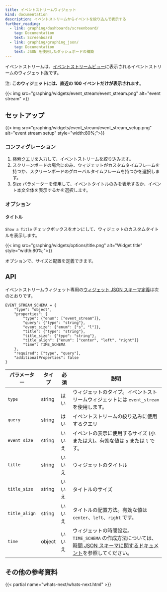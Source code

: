 ```yaml
---
title: イベントストリームウィジェット
kind: documentation
description: イベントストリームからイベントを絞り込んで表示する
further_reading:
  - link: graphing/dashboards/screenboard/
    tag: Documentation
    text: Screenboard
  - link: graphing/graphing_json/
    tag: Documentation
    text: JSON を使用したダッシュボードの構築
---
```

イベントストリームは、[イベントストリームビュー][1]に表示されるイベントストリームのウィジェット版です。

注: **このウィジェットには、直近の 100 イベントだけが表示されます**。

{{< img src="graphing/widgets/event_stream/event_stream.png" alt="event stream" >}}

## セットアップ

{{< img src="graphing/widgets/event_stream/event_stream_setup.png" alt="event stream setup"  style="width:80%;">}}

### コンフィグレーション

1. [検索クエリ][1]を入力して、イベントストリームを絞り込みます。
2. スクリーンボードの場合にのみ、ウィジェットがカスタムタイムフレームを持つか、スクリーンボードのグローバルタイムフレームを持つかを選択します。
3. Size パラメーターを使用して、イベントタイトルのみを表示するか、イベント本文全体を表示するかを選択します。

### オプション
#### タイトル

`Show a Title` チェックボックスをオンにして、ウィジェットのカスタムタイトルを表示します。

{{< img src="graphing/widgets/options/title.png" alt="Widget title"  style="width:80%;">}}

オプションで、サイズと配置を定義できます。


## API

イベントストリームウィジェット専用の[ウィジェット JSON スキーマ定義][2]は次のとおりです。

```
EVENT_STREAM_SCHEMA = {
    "type": "object",
    "properties": {
        "type": {"enum": ["event_stream"]},
        "query": {"type": "string"},
        "event_size": {"enum": ["s", "l"]},
        "title": {"type": "string"},
        "title_size": {"type": "string"},
        "title_align": {"enum": ["center", "left", "right"]}
        "time": TIME_SCHEMA
    },
    "required": ["type", "query"],
    "additionalProperties": false
}
```

| パラメーター  | タイプ            | 必須 | 説明                                                                                                                                                  |
| ------     | -----           | -----    | -----                                                                                                                                                        |
| `type`| string|はい|ウィジェットのタイプ。イベントストリームウィジェットには `event_stream` を使用します。|
|`query`|string|はい|イベントストリームの絞り込みに使用するクエリ|
|`event_size`|string|いいえ|イベントの表示に使用するサイズ (小または大)。有効な値は `s` または `l` です。
|`title`|string|いいえ|ウィジェットのタイトル|
|`title_size`|string|いいえ|タイトルのサイズ|
|`title_align`|string|いいえ|タイトルの配置方法。有効な値は `center`、`left`、`right` です。
|`time`|object|いいえ|ウィジェットの時間設定。`TIME_SCHEMA` の作成方法については、[時間 JSON スキーマに関するドキュメント][3]を参照してください。


## その他の参考資料

{{< partial name="whats-next/whats-next.html" >}}

[1]: /ja/graphing/event_stream
[2]: /ja/graphing/graphing_json/widget_json
[3]: /ja/graphing/graphing_json/widget_json/#time-schema
